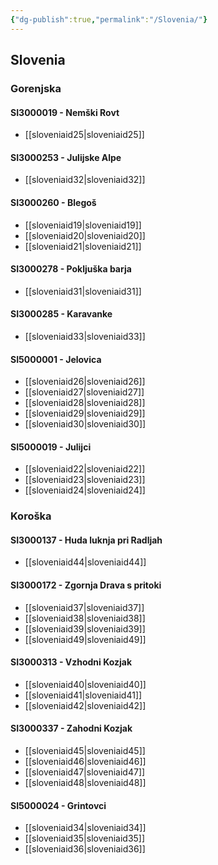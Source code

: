 ```yaml
---
{"dg-publish":true,"permalink":"/Slovenia/"}
---
```



## Slovenia
### Gorenjska
#### SI3000019 - Nemški Rovt
- [[sloveniaid25\|sloveniaid25]]
#### SI3000253 - Julijske Alpe
- [[sloveniaid32\|sloveniaid32]]
#### SI3000260 - Blegoš
- [[sloveniaid19\|sloveniaid19]]
- [[sloveniaid20\|sloveniaid20]]
- [[sloveniaid21\|sloveniaid21]]
#### SI3000278 - Pokljuška barja
- [[sloveniaid31\|sloveniaid31]]
#### SI3000285 - Karavanke
- [[sloveniaid33\|sloveniaid33]]
#### SI5000001 - Jelovica
- [[sloveniaid26\|sloveniaid26]]
- [[sloveniaid27\|sloveniaid27]]
- [[sloveniaid28\|sloveniaid28]]
- [[sloveniaid29\|sloveniaid29]]
- [[sloveniaid30\|sloveniaid30]]
#### SI5000019 - Julijci
- [[sloveniaid22\|sloveniaid22]]
- [[sloveniaid23\|sloveniaid23]]
- [[sloveniaid24\|sloveniaid24]]
### Koroška
#### SI3000137 - Huda luknja pri Radljah
- [[sloveniaid44\|sloveniaid44]]
#### SI3000172 - Zgornja Drava s pritoki
- [[sloveniaid37\|sloveniaid37]]
- [[sloveniaid38\|sloveniaid38]]
- [[sloveniaid39\|sloveniaid39]]
- [[sloveniaid49\|sloveniaid49]]
#### SI3000313 - Vzhodni Kozjak
- [[sloveniaid40\|sloveniaid40]]
- [[sloveniaid41\|sloveniaid41]]
- [[sloveniaid42\|sloveniaid42]]
#### SI3000337 - Zahodni Kozjak
- [[sloveniaid45\|sloveniaid45]]
- [[sloveniaid46\|sloveniaid46]]
- [[sloveniaid47\|sloveniaid47]]
- [[sloveniaid48\|sloveniaid48]]
#### SI5000024 - Grintovci
- [[sloveniaid34\|sloveniaid34]]
- [[sloveniaid35\|sloveniaid35]]
- [[sloveniaid36\|sloveniaid36]]